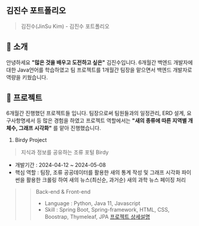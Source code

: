 ## 김진수 포트폴리오
>김진수(JinSu Kim) - 김진수 포트폴리오


## 👋 소개
안녕하세요 **"많은 것을 배우고 도전하고 싶은"** 김진수입니다.
6개월간 백엔드 개발자에 대한 Java언어를 학습하였고
팀 프로젝트를 1개월간 팀장을 맡으면서 백엔드 개발자로 역량을 키웠습니다.


## 📝 프로젝트
6개월간 진행했던 프로젝트들 입니다.
팀장으로써 팀원들과의 일정관리, ERD 설계, 요구사항명세서 등 많은 경험을 하였고
프로젝트 역할에서는 **"새의 종류에 따른 지역별 개체수, 그래프 시각화"** 를 맡아 진행했습니다.


1. Birdy Project
>지식과 정보를 공유하는 조류 포털 Birdy
* 개발기간 : 2024-04-12 ~ 2024-05-08
* 핵심 역할 : 팀장, 조류 공공데이터를 활용한 새의 통계 작성 및 그래프 시각화
파이썬을 활용한 크롤링 하여 새의 뉴스(최신순, 과거순) 새의 과학 뉴스 페이징 처리
>    >Back-end & Front-end
>    > * Language : Python, Java 11, Javascript
>    > * Skill : Spring Boot, Spring-framework, HTML, CSS, Boostrap, Thymeleaf, JPA
> [프로젝트 상세설명](https://github.com/koyuhjkl123/Project_Bridy"프로젝트")


